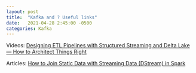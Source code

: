 ```yaml
---
layout: post
title:  "Kafka and ? Useful links"
date:   2021-04-28 2:45:00 -0500
categories: Kafka
---
```

Videos:
[Designing ETL Pipelines with Structured Streaming and Delta Lake— How to Architect Things Right](https://www.youtube.com/watch?v=eOhAzjf__iQ&ab_channel=Databricks)

Articles:
[How to Join Static Data with Streaming Data (DStream) in Spark](https://hadoopsters.com/2017/11/26/how-to-join-static-data-with-streaming-data-dstream-in-spark/)
